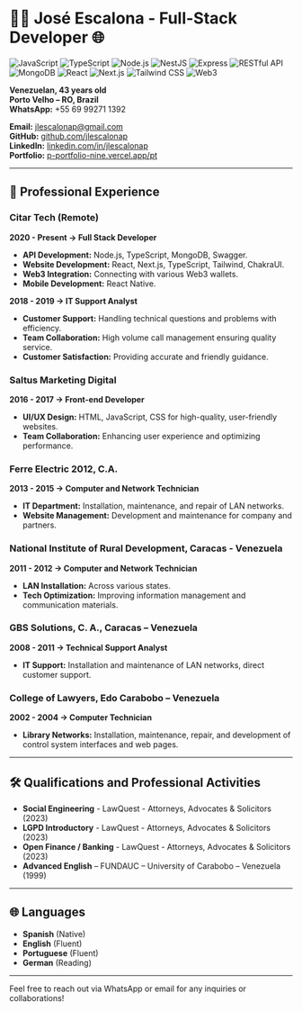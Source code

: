 # 👨‍💻 José Escalona - Full-Stack Developer 🌐

![JavaScript](https://img.shields.io/badge/JavaScript-F7DF1E?logo=javascript&logoColor=black)
![TypeScript](https://img.shields.io/badge/TypeScript-007ACC?logo=typescript&logoColor=white)
![Node.js](https://img.shields.io/badge/Node.js-339933?logo=nodedotjs&logoColor=white)
![NestJS](https://img.shields.io/badge/NestJS-E0234E?logo=nestjs&logoColor=white)
![Express](https://img.shields.io/badge/Express-000000?logo=express&logoColor=white)
![RESTful API](https://img.shields.io/badge/RESTful_API-007EC6?logo=rest&logoColor=white)
![MongoDB](https://img.shields.io/badge/MongoDB-47A248?logo=mongodb&logoColor=white)
![React](https://img.shields.io/badge/React-61DAFB?logo=react&logoColor=black)
![Next.js](https://img.shields.io/badge/Next.js-000000?logo=nextdotjs&logoColor=white)
![Tailwind CSS](https://img.shields.io/badge/Tailwind_CSS-38B2AC?logo=tailwindcss&logoColor=white)
![Web3](https://img.shields.io/badge/Web3-3C3C3D?logo=web3.js&logoColor=white)

**Venezuelan, 43 years old**  
**Porto Velho – RO, Brazil**  
**WhatsApp:** +55 69 99271 1392

**Email:** [jlescalonap@gmail.com](mailto:jlescalonap@gmail.com)  
**GitHub:** [github.com/jlescalonap](https://github.com/jlescalonap)  
**LinkedIn:** [linkedin.com/in/jlescalonap](https://www.linkedin.com/in/jlescalonap/)  
**Portfolio:** [p-portfolio-nine.vercel.app/pt](https://p-portfolio-nine.vercel.app/pt)

---

## 🚀 Professional Experience

### Citar Tech (Remote)

**2020 - Present → Full Stack Developer**

- **API Development:** Node.js, TypeScript, MongoDB, Swagger.
- **Website Development:** React, Next.js, TypeScript, Tailwind, ChakraUI.
- **Web3 Integration:** Connecting with various Web3 wallets.
- **Mobile Development:** React Native.

**2018 - 2019 → IT Support Analyst**

- **Customer Support:** Handling technical questions and problems with efficiency.
- **Team Collaboration:** High volume call management ensuring quality service.
- **Customer Satisfaction:** Providing accurate and friendly guidance.

### Saltus Marketing Digital

**2016 - 2017 → Front-end Developer**

- **UI/UX Design:** HTML, JavaScript, CSS for high-quality, user-friendly websites.
- **Team Collaboration:** Enhancing user experience and optimizing performance.

### Ferre Electric 2012, C.A.

**2013 - 2015 → Computer and Network Technician**

- **IT Department:** Installation, maintenance, and repair of LAN networks.
- **Website Management:** Development and maintenance for company and partners.

### National Institute of Rural Development, Caracas - Venezuela

**2011 - 2012 → Computer and Network Technician**

- **LAN Installation:** Across various states.
- **Tech Optimization:** Improving information management and communication materials.

### GBS Solutions, C. A., Caracas – Venezuela

**2008 - 2011 → Technical Support Analyst**

- **IT Support:** Installation and maintenance of LAN networks, direct customer support.

### College of Lawyers, Edo Carabobo – Venezuela

**2002 - 2004 → Computer Technician**

- **Library Networks:** Installation, maintenance, repair, and development of control system interfaces and web pages.

---

## 🛠️ Qualifications and Professional Activities

- **Social Engineering** - LawQuest - Attorneys, Advocates & Solicitors (2023)
- **LGPD Introductory** - LawQuest - Attorneys, Advocates & Solicitors (2023)
- **Open Finance / Banking** - LawQuest - Attorneys, Advocates & Solicitors (2023)
- **Advanced English** – FUNDAUC – University of Carabobo – Venezuela (1999)

---

## 🌐 Languages

- **Spanish** (Native)
- **English** (Fluent)
- **Portuguese** (Fluent)
- **German** (Reading)

---

Feel free to reach out via WhatsApp or email for any inquiries or collaborations!

